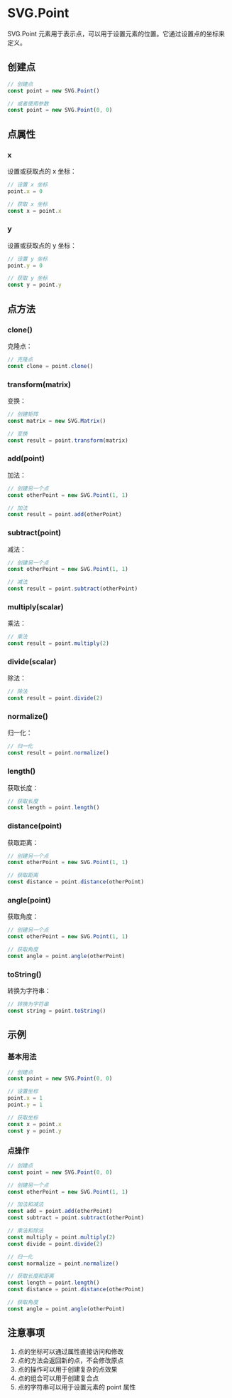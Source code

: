# SVG.Point

SVG.Point 元素用于表示点，可以用于设置元素的位置。它通过设置点的坐标来定义。

## 创建点

```ts
// 创建点
const point = new SVG.Point()

// 或者使用参数
const point = new SVG.Point(0, 0)
```

## 点属性

### x

设置或获取点的 x 坐标：

```ts
// 设置 x 坐标
point.x = 0

// 获取 x 坐标
const x = point.x
```

### y

设置或获取点的 y 坐标：

```ts
// 设置 y 坐标
point.y = 0

// 获取 y 坐标
const y = point.y
```

## 点方法

### clone()

克隆点：

```ts
// 克隆点
const clone = point.clone()
```

### transform(matrix)

变换：

```ts
// 创建矩阵
const matrix = new SVG.Matrix()

// 变换
const result = point.transform(matrix)
```

### add(point)

加法：

```ts
// 创建另一个点
const otherPoint = new SVG.Point(1, 1)

// 加法
const result = point.add(otherPoint)
```

### subtract(point)

减法：

```ts
// 创建另一个点
const otherPoint = new SVG.Point(1, 1)

// 减法
const result = point.subtract(otherPoint)
```

### multiply(scalar)

乘法：

```ts
// 乘法
const result = point.multiply(2)
```

### divide(scalar)

除法：

```ts
// 除法
const result = point.divide(2)
```

### normalize()

归一化：

```ts
// 归一化
const result = point.normalize()
```

### length()

获取长度：

```ts
// 获取长度
const length = point.length()
```

### distance(point)

获取距离：

```ts
// 创建另一个点
const otherPoint = new SVG.Point(1, 1)

// 获取距离
const distance = point.distance(otherPoint)
```

### angle(point)

获取角度：

```ts
// 创建另一个点
const otherPoint = new SVG.Point(1, 1)

// 获取角度
const angle = point.angle(otherPoint)
```

### toString()

转换为字符串：

```ts
// 转换为字符串
const string = point.toString()
```

## 示例

### 基本用法

```ts
// 创建点
const point = new SVG.Point(0, 0)

// 设置坐标
point.x = 1
point.y = 1

// 获取坐标
const x = point.x
const y = point.y
```

### 点操作

```ts
// 创建点
const point = new SVG.Point(0, 0)

// 创建另一个点
const otherPoint = new SVG.Point(1, 1)

// 加法和减法
const add = point.add(otherPoint)
const subtract = point.subtract(otherPoint)

// 乘法和除法
const multiply = point.multiply(2)
const divide = point.divide(2)

// 归一化
const normalize = point.normalize()

// 获取长度和距离
const length = point.length()
const distance = point.distance(otherPoint)

// 获取角度
const angle = point.angle(otherPoint)
```

## 注意事项

1. 点的坐标可以通过属性直接访问和修改
2. 点的方法会返回新的点，不会修改原点
3. 点的操作可以用于创建复杂的点效果
4. 点的组合可以用于创建复合点
5. 点的字符串可以用于设置元素的 point 属性
